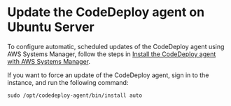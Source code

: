 # Update the CodeDeploy agent on Ubuntu Server<a name="codedeploy-agent-operations-update-ubuntu"></a>

To configure automatic, scheduled updates of the CodeDeploy agent using AWS Systems Manager, follow the steps in [Install the CodeDeploy agent with AWS Systems Manager](https://docs.aws.amazon.com/codedeploy/latest/userguide/codedeploy-agent-operations-install-ssm.html)\.

If you want to force an update of the CodeDeploy agent, sign in to the instance, and run the following command:

```
sudo /opt/codedeploy-agent/bin/install auto
```